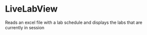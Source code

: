 # LiveLabView
Reads an excel file with a lab schedule and displays the labs that are currently in session
